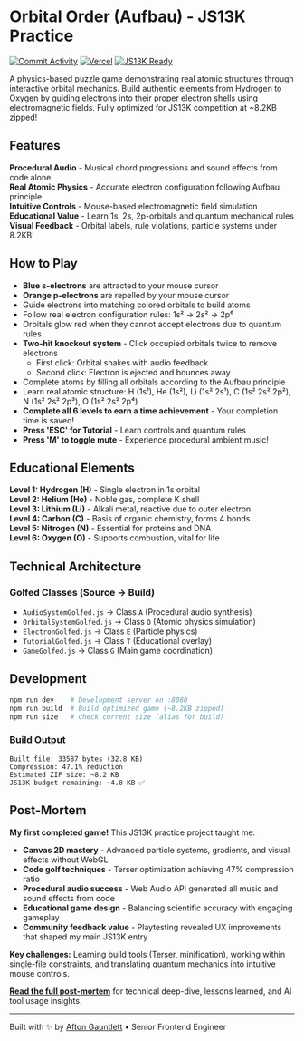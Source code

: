 # Orbital Order (Aufbau) - JS13K Practice

[![Commit Activity](https://img.shields.io/github/commit-activity/m/aftongauntlett/js13k-demo?logo=git)](https://github.com/aftongauntlett/js13k-demo/commits)
[![Vercel](https://img.shields.io/badge/deployed%20on-Vercel-black?logo=vercel)](https://js13k-demo.vercel.app)
[![JS13K Ready](https://img.shields.io/badge/JS13K-Under%20Budget-green?logo=webgl)](https://js13kgames.com/)

A physics-based puzzle game demonstrating real atomic structures through interactive orbital mechanics. Build authentic elements from Hydrogen to Oxygen by guiding electrons into their proper electron shells using electromagnetic fields. Fully optimized for JS13K competition at ~8.2KB zipped!

## Features

**Procedural Audio** - Musical chord progressions and sound effects from code alone  
**Real Atomic Physics** - Accurate electron configuration following Aufbau principle  
**Intuitive Controls** - Mouse-based electromagnetic field simulation  
**Educational Value** - Learn 1s, 2s, 2p-orbitals and quantum mechanical rules  
**Visual Feedback** - Orbital labels, rule violations, particle systems under 8.2KB!

## How to Play

- **Blue s-electrons** are attracted to your mouse cursor
- **Orange p-electrons** are repelled by your mouse cursor
- Guide electrons into matching colored orbitals to build atoms
- Follow real electron configuration rules: 1s² → 2s² → 2p⁶
- Orbitals glow red when they cannot accept electrons due to quantum rules
- **Two-hit knockout system** - Click occupied orbitals twice to remove electrons
  - First click: Orbital shakes with audio feedback
  - Second click: Electron is ejected and bounces away
- Complete atoms by filling all orbitals according to the Aufbau principle
- Learn real atomic structure: H (1s¹), He (1s²), Li (1s² 2s¹), C (1s² 2s² 2p²), N (1s² 2s² 2p³), O (1s² 2s² 2p⁴)
- **Complete all 6 levels to earn a time achievement** - Your completion time is saved!
- **Press 'ESC' for Tutorial** - Learn controls and quantum rules
- **Press 'M' to toggle mute** - Experience procedural ambient music!

## Educational Elements

**Level 1: Hydrogen (H)** - Single electron in 1s orbital  
**Level 2: Helium (He)** - Noble gas, complete K shell  
**Level 3: Lithium (Li)** - Alkali metal, reactive due to outer electron  
**Level 4: Carbon (C)** - Basis of organic chemistry, forms 4 bonds  
**Level 5: Nitrogen (N)** - Essential for proteins and DNA  
**Level 6: Oxygen (O)** - Supports combustion, vital for life

## Technical Architecture

### Golfed Classes (Source → Build)

- `AudioSystemGolfed.js` → Class `A` (Procedural audio synthesis)
- `OrbitalSystemGolfed.js` → Class `O` (Atomic physics simulation)
- `ElectronGolfed.js` → Class `E` (Particle physics)
- `TutorialGolfed.js` → Class `T` (Educational overlay)
- `GameGolfed.js` → Class `G` (Main game coordination)

## Development

```bash
npm run dev    # Development server on :8080
npm run build  # Build optimized game (~8.2KB zipped)
npm run size   # Check current size (alias for build)
```

### Build Output

```
Built file: 33587 bytes (32.8 KB)
Compression: 47.1% reduction
Estimated ZIP size: ~8.2 KB
JS13K budget remaining: ~4.8 KB ✅
```

## Post-Mortem

**My first completed game!** This JS13K practice project taught me:

- **Canvas 2D mastery** - Advanced particle systems, gradients, and visual effects without WebGL
- **Code golf techniques** - Terser optimization achieving 47% compression ratio
- **Procedural audio success** - Web Audio API generated all music and sound effects from code
- **Educational game design** - Balancing scientific accuracy with engaging gameplay
- **Community feedback value** - Playtesting revealed UX improvements that shaped my main JS13K entry

**Key challenges:** Learning build tools (Terser, minification), working within single-file constraints, and translating quantum mechanics into intuitive mouse controls.

**[Read the full post-mortem](https://www.aftongauntlett.com/blog/orbital-order-post-mortem)** for technical deep-dive, lessons learned, and AI tool usage insights.

---

Built with ✨ by [Afton Gauntlett](https://github.com/aftongauntlett) • Senior Frontend Engineer
